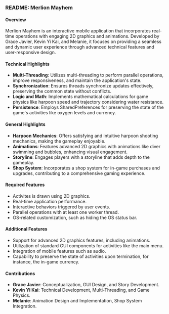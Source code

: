 ### README: Merlion Mayhem

#### Overview
Merlion Mayhem is an interactive mobile application that incorporates real-time operations with engaging 2D graphics and animations. Developed by Grace Javier, Kevin Yi Kai, and Melanie, it focuses on providing a seamless and dynamic user experience through advanced technical features and user-responsive design.

#### Technical Highlights
- **Multi-Threading**: Utilizes multi-threading to perform parallel operations, improve responsiveness, and maintain the application's state.
- **Synchronization**: Ensures threads synchronize updates effectively, preserving the common state without conflicts.
- **Logic and Math**: Implements mathematical calculations for game physics like harpoon speed and trajectory considering water resistance.
- **Persistence**: Employs SharedPreferences for preserving the state of the game's activities like oxygen levels and currency.

#### General Highlights
- **Harpoon Mechanics**: Offers satisfying and intuitive harpoon shooting mechanics, making the gameplay enjoyable.
- **Animations**: Features advanced 2D graphics with animations like diver swimming and bubbles, enhancing visual engagement.
- **Storyline**: Engages players with a storyline that adds depth to the gameplay.
- **Shop System**: Incorporates a shop system for in-game purchases and upgrades, contributing to a comprehensive gaming experience.

#### Required Features
- Activites is drawn using 2D graphics.
- Real-time application performance.
- Interactive behaviors triggered by user events.
- Parallel operations with at least one worker thread.
- OS-related customization, such as hiding the OS status bar.

#### Additional Features
- Support for advanced 2D graphics features, including animations.
- Utilization of standard GUI components for activities like the main menu.
- Integration of mobile features such as audio.
- Capability to preserve the state of activities upon termination, for instance, the in-game currency.

#### Contributions
- **Grace Javier**: Conceptualization, GUI Design, and Story Development.
- **Kevin Yi Kai**: Technical Development, Multi-Threading, and Game Physics.
- **Melanie**: Animation Design and Implementation, Shop System Integration.
